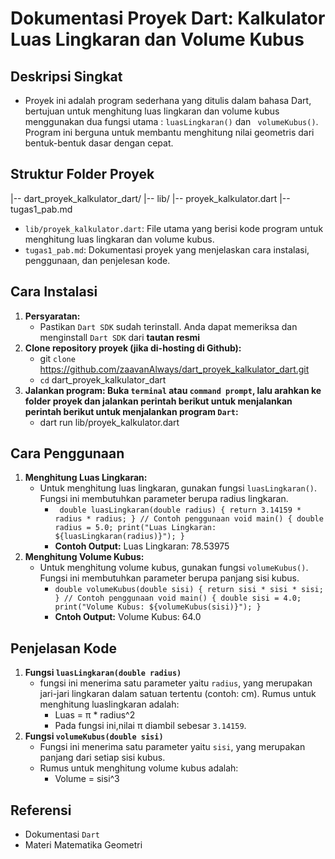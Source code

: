 # **Dokumentasi Proyek Dart: Kalkulator Luas Lingkaran dan Volume Kubus**

## **Deskripsi Singkat**
- Proyek ini adalah program sederhana yang ditulis dalam bahasa Dart, bertujuan untuk menghitung luas lingkaran dan volume kubus menggunakan dua fungsi utama : `` luasLingkaran() `` dan `` volumeKubus()``. Program ini berguna untuk membantu menghitung nilai geometris dari bentuk-bentuk dasar dengan cepat.

## **Struktur Folder Proyek**
|-- dart_proyek_kalkulator_dart/
  |-- lib/
    |-- proyek_kalkulator.dart
  |--  tugas1_pab.md

- `` lib/proyek_kalkulator.dart ``: File utama yang berisi kode program untuk menghitung luas lingkaran dan volume kubus.
- `` tugas1_pab.md ``: Dokumentasi proyek yang menjelaskan cara instalasi, penggunaan, dan penjelesan kode.

## **Cara Instalasi**
1. **Persyaratan:**
   - Pastikan `` Dart SDK `` sudah terinstall. Anda dapat memeriksa dan menginstall `` Dart SDK `` dari **tautan resmi**
2.  **Clone repository proyek (jika di-hosting di Github):**
     - git ``clone`` https://github.com/zaavanAlways/dart_proyek_kalkulator_dart.git
     -  ``cd`` dart_proyek_kalkulator_dart
3. **Jalankan program: Buka ``terminal`` atau  ``command prompt``, lalu arahkan ke folder proyek dan jalankan perintah berikut untuk menjalankan perintah            berikut untuk menjalankan program ``Dart``:**
    - dart run lib/proyek_kalkulator.dart

## **Cara Penggunaan**
1. **Menghitung Luas Lingkaran:**
     - Untuk menghitung luas lingkaran, gunakan fungsi ``luasLingkaran()``. Fungsi ini membutuhkan parameter berupa radius lingkaran.
         - `` double luasLingkaran(double radius) {
            return 3.14159 * radius * radius;
              }
            // Contoh penggunaan
            void main() {
            double radius = 5.0;
            print("Luas Lingkaran: ${luasLingkaran(radius)}");
          }``
          - **Contoh Output:**
            Luas Lingkaran: 78.53975
2. **Menghitung Volume Kubus:**
     - Untuk menghitung volume kubus, gunakan fungsi ``volumeKubus()``. Fungsi ini membutuhkan parameter berupa panjang sisi kubus.
         - ``double volumeKubus(double sisi) {
               return sisi * sisi * sisi;
              }
              // Contoh penggunaan
                void main() {
                double sisi = 4.0;
                print("Volume Kubus: ${volumeKubus(sisi)}");
                } ``
         - **Cntoh Output:**
           Volume Kubus: 64.0

## **Penjelasan Kode**
1. **Fungsi ``luasLingkaran(double radius)``**
     - fungsi ini menerima  satu parameter yaitu ``radius``, yang merupakan jari-jari lingkaran dalam satuan tertentu            (contoh: cm). Rumus untuk menghitung  luaslingkaran adalah:
         - Luas = π * radius^2
         - Pada fungsi ini,nilai π diambil sebesar ``3.14159``.
2. **Fungsi ``volumeKubus(double sisi)``**
     - Fungsi ini menerima satu parameter yaitu ``sisi``, yang merupakan panjang dari setiap sisi kubus.
     - Rumus untuk menghitung volume kubus adalah:
         - Volume = sisi^3

## **Referensi**  
- Dokumentasi ``Dart``
- Materi Matematika Geometri

           




